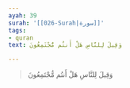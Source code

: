 ```yaml
---
ayah: 39
surah: '[[026-Surah|سورة]]'
tags:
- quran
text: وَقِيلَ لِلنَّاسِ هَلْ أَنتُم مُّجْتَمِعُونَ

---
```

> وَقِيلَ لِلنَّاسِ هَلْ أَنتُم مُّجْتَمِعُونَ
